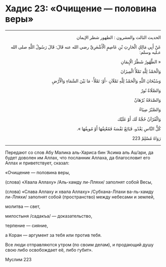 <h1 class="hadith-header">Хадис 23: «Очищение — половина веры»</h1>

<hr>

<p class="arabic-text" dir="rtl">
الحديث الثالث والعشرون :
الطهور شطر الإيمان
</p>

<p class="arabic-text" dir="rtl">
عَنْ أَبِي مَالِكٍ الْحَارِثِ بْنِ عَاصِمٍ الْأَشْعَرِيِّ رضي الله عنه قَالَ: قَالَ رَسُولُ اللَّهِ صلى الله عـليه وسلم: 
</p>

<p class="arabic-text" dir="rtl">
« الطَّهُورُ شَطْرُ الْإِيمَانِ
</p>

<p class="arabic-text" dir="rtl">
 وَالْحَمْدُ لِلَّهِ تَمْلَأُ الْمِيزَانَ
</p>

<p class="arabic-text" dir="rtl">
 وَسُبْحَانَ اللَّهِ وَالْحَمْدُ لِلَّهِ تَمْلَآنِ -أَوْ: تَمْلَأُ- مَا بَيْنَ السَّمَاءِ وَالْأَرْضِ
</p>

<p class="arabic-text" dir="rtl">
 وَالصَّلَاةُ نُورٌ
</p>

<p class="arabic-text" dir="rtl">
 وَالصَّدَقَةُ بُرْهَانٌ
</p>

<p class="arabic-text" dir="rtl">
 وَالصَّبْرُ ضِيَاءٌ
</p>

<p class="arabic-text" dir="rtl">
 وَالْقُرْآنُ حُجَّةٌ لَك أَوْ عَلَيْك
</p>

<p class="arabic-text" dir="rtl">
 كُلُّ النَّاسِ يَغْدُو، فَبَائِعٌ نَفْسَهُ فَمُعْتِقُهَا أَوْ مُوبِقُهَا ». 
</p>

<p class="arabic-subtext" dir="rtl">
رَوَاهُ مُسْلِمٌ 223 
</p>

<hr>

<p class="russian-text">
Передают со слов Абу Малика аль-Хариса бин ‘Асима аль Аш’ари, да будет доволен им Аллах, что посланник Аллаха, да благословит его Аллах и приветствует, сказал: 
</p>

<p class="russian-text">
«Очищение — половина веры, 
</p>

<p class="russian-text">
(слова) «Хвала Аллаху» /Аль-хамду ли-Лляхи/ заполнят собой Весы,
</p>

<p class="russian-text">
(слова) «Слава Аллаху и хвала Аллаху» /Субхана-Ллахи ва-ль-хамду ли-Лляхи/ заполнят собой (пространство) между небесами и землей, 
</p>

<p class="russian-text">
молитва — свет, 
</p>

<p class="russian-text">
милостыня /садакъа/ — доказательствo, 
</p>

<p class="russian-text">
терпение — сияние, 
</p>

<p class="russian-text">
а Коран — аргумент за тебя или против тебя. 
</p>

<p class="russian-text">
Все люди отправляются утром (по своим делам), и продающий душу свою либо освобождает её, либо губит».
</p>

<p class="russian-subtext">
Муслим 223
</p>